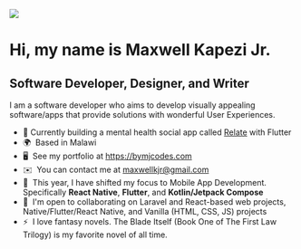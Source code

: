 <a href="https://www.github.com/MaxwellKJr" target="_blank" rel="noreferrer"><img src="https://img.shields.io/github/followers/MaxwellKJr?logo=github&style=for-the-badge&color=ec4899&labelColor=1c1917" /></a>

Hi, my name is Maxwell Kapezi Jr.
==========================================================================================================================================
Software Developer, Designer, and Writer
----------------------------------------
I am a software developer who aims to develop visually appealing software/apps that provide solutions with wonderful User Experiences.
* 🎯 Currently building a mental health social app called [Relate](github.com/MaxwellKJr/relate) with Flutter
* 🌍  Based in Malawi
* 🖥️  See my portfolio at https://bymjcodes.com
* ✉️  You can contact me at [maxwellkjr@gmail.com](mailto:maxwellkjr@gmail.com)
* 🧠  This year, I have shifted my focus to Mobile App Development. Specifically **React Native**, **Flutter**, and **Kotlin/Jetpack Compose**
* 🤝  I'm open to collaborating on Laravel and React-based web projects, Native/Flutter/React Native, and Vanilla (HTML, CSS, JS) projects
* ⚡  I love fantasy novels. The Blade Itself (Book One of The First Law Trilogy) is my favorite novel of all time.

<!-- <b>My GitHub Stats</b>

<a href="http://www.github.com/MaxwellKJr"><img src="https://github-readme-stats.vercel.app/api?username=MaxwellKJr&show_icons=true&hide=&count_private=true&title_color=ec4899&text_color=ffffff&icon_color=ec4899&bg_color=1c1917&hide_border=true&show_icons=true" alt="MaxwellKJr's GitHub stats" /></a> -->

<!-- <a href="http://www.github.com/MaxwellKJr"><img src="https://github-readme-streak-stats.herokuapp.com/?user=MaxwellKJr&stroke=ffffff&background=1c1917&ring=ec4899&fire=ec4899&currStreakNum=ffffff&currStreakLabel=ec4899&sideNums=ffffff&sideLabels=ffffff&dates=ffffff&hide_border=true" /></a> -->

<!-- <a href="https://github.com/MaxwellKJr" align="left"><img src="https://github-readme-stats.vercel.app/api/top-langs/?username=MaxwellKJr&langs_count=10&title_color=ec4899&text_color=ffffff&icon_color=ec4899&bg_color=1c1917&hide_border=true&locale=en&custom_title=Top%20%Languages" alt="Top Languages" /></a> -->
